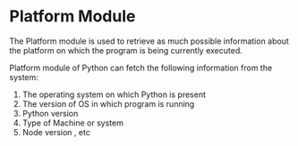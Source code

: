 # Platform Module
The Platform module is used to retrieve as much possible information about the platform on which the program is being currently executed. <br>

Platform module of Python can fetch the following information from the system:

1. The operating system on which Python is present 
2. The version of OS in which program is running
3. Python version
4. Type of Machine or system
5. Node version , etc